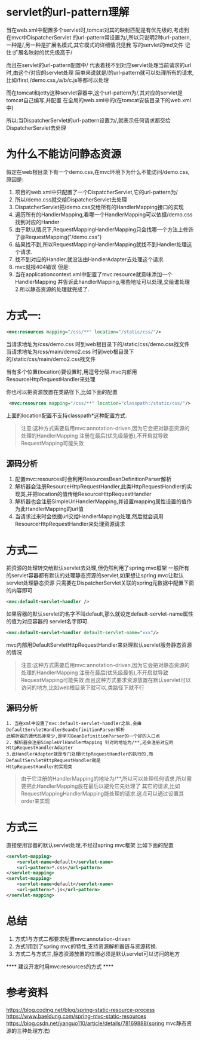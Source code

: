 # servlet的url-pattern理解
当在web.xml中配置多个servlet时,tomcat对其的映射匹配是有优先级的,考虑到在mvc中DispatcherServlet
的url-pattern常设置为/,所以只说明2种url-pattern,一种是/,另一种是扩展名模式,其它模式的详细情况见我
写的servlet的md文件
 记住:扩展名映射的优先级高于/
 
 而且在servlet的url-pattern配置中/ 代表着找不到对应servlet处理当前请求的url时,由这个/对应的servlet处理
 简单来说就是/的url-pattern就可以处理所有的请求,比如/first,/demo.css,/a/b/c.js等都可以处理
 
 而在tomcat和jetty这种servlet容器中,这个url-pattern为/,其对应的servlet是tomcat自己编写,并配置
 在全局的web.xml中的(在tomcat安装目录下的web.xml中)
 
 所以:当DispatcherServlet的url-pattern设置为/,就表示任何请求都交给DispatcherServlet去处理
 
# 为什么不能访问静态资源
假定在web根目录下有一个demo.css,在mvc环境下为什么不能访问/demo.css,原因是:
1. 项目的web.xml中只配置了一个DispatcherServlet,它的url-pattern为/
2. 所以/demo.css就交给DispatcherServlet去处理
3. DispatcherServlet把/demo.css交给所有的HandlerMapping接口的实现
4. 遍历所有的HandlerMapping,看哪一个HandlerMapping可以依据/demo.css找到对应的Hander
5. 由于默认情况下,RequestMappingHandlerMapping只会找哪一个方法上修饰了@RequestMapping("/demo.css")
6. 结果找不到,所以RequestMappingHandlerMapping就找不到Handler处理这个请求.
7. 找不到对应的Handler,就没法由HandlerAdapter去处理这个请求.
8. mvc就报404错误
但是:
1. 当在applicationcontext.xml中配置了mvc:resource就意味添加一个HandlerMapping
并告诉此handlerMapping,哪些地址可以处理,交给谁处理
2.所以静态资源的处理就完成了.

# 方式一:
```xml
<mvc:resources mapping="/css/**" location="/static/css/"/>
```
当请求地址为/css/demo.css 时到web根目录下的/static/css/demo.css找文件
当请求地址为/css/main/demo2.css 时到web根目录下的/static/css/main/demo2.css找文件

当有多个位置(location)要设置时,用逗号分隔.mvc内部用ResourceHttpRequestHandler来处理

你也可以把资源放置在类路径下,比如下面的配置
```xml
 <mvc:resources mapping="/css/**" location="classpath:/static/css/"/>
```
上面的location配置不支持classpath*这种配置方式.
> 注意:这种方式需要启用mvc:annotation-driven,因为它会把对静态资源的处理的HandlerMapping
> 注册在最后(优先级最低),不开启就导致RequestMapping可能失效
## 源码分析
1. 配置mvc:resources时会利用ResourcesBeanDefinitionParser解析
2. 解析器会注册ResourceHttpRequestHandler,此类HttpRequestHandler的实现类,并把location的值传给ResourceHttpRequestHandler
3. 解析器也会注册SimpleUrlHandlerMapping,并设置mapping属性设置的值作为此HandlerMapping的url值
4. 当请求过来时会依据url交给HandlerMapping处理,然后就会调用ResourceHttpRequestHandler来处理资源请求
# 方式二
把资源的处理转交给默认servlet去处理,但仍然利用了spring mvc框架
一般所有的servlet容器都有默认的处理静态资源的servlet,如果想让spring mvc让默认servlet处理静态资源
只需要在DispatcherServlet关联的spring元数据中配置下面的内容即可

```xml
<mvc:default-servlet-handler />
```
如果容器的默认servlet的名字不叫default,那么就设定default-servlet-name属性的值为对应容器的
servlet名字即可.
```xml
<mvc:default-servlet-handler default-servlet-name="xxx"/>
```
mvc内部用DefaultServletHttpRequestHandler来处理默认servlet服务静态资源的情况
> 注意:这种方式需要启用mvc:annotation-driven,因为它会把对静态资源的处理的HandlerMapping
> 注册在最后(优先级最低),不开启就导致RequestMapping可能失效
> 而且这种方式要求资源放置在默认servlet可以访问的地方,比如web根目录下就可以,类路径下就不行
## 源码分析
    1. 当在xml中设置了mvc:default-servlet-handler之后,会由DefaultServletHandlerBeanDefinitionParser解析
    此解析器的源代码非常少,是学习BeanDefinitionParser的一个好的入口点
    2. 解析器会注册SimpleUrlHandlerMapping 针对的地址为/**,还会注册对应的HttpRequestHandlerAdapter
    3.此HandlerAdapter就是专门处理HttpRequestHandler的执行的,而DefaultServletHttpRequestHandler就是
    HttpRequestHandler的实现类
    
 >  由于它注册的HandlerMapping的地址为/**,所以可以处理任何请求,所以需要把此HandlerMapping放在最后以避免它先处理了
 >  其它的请求,比如RequestMappingHandlerMapping能处理的请求.这点可以通过设置其order来实现 

# 方式三
直接使用容器的默认servlet处理,不经过spring mvc框架
比如下面的配置
```xml
<servlet-mapping>
    <servlet-name>default</servlet-name>
    <url-pattern>*.css</url-pattern>
</servlet-mapping>
<servlet-mapping>
    <servlet-name>default</servlet-name>
    <url-pattern>*.js</url-pattern>
</servlet-mapping>
```

# 总结
1. 方式1与方式二都要求配置mvc:annotation-driven 
2. 方式1用到了spring mvc的特性,支持资源解析器链与资源转换.
3. 方式二与方式三,静态资源放置的位置必须是默认servlet可以访问的地方 

**** 建议开发时用mvc:resources的方式 ****  
# 参考资料
https://blog.coding.net/blog/spring-static-resource-process
https://www.baeldung.com/spring-mvc-static-resources
https://blog.csdn.net/yanguo110/article/details/78169888(spring mvc静态资源的三种处理方法)